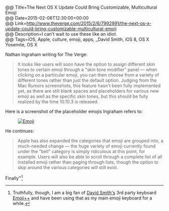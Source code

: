 @@ Title=The Next OS X Update Could Bring Customizable, Multicultural Emoji  
@@ Date=2015-02-06T12:30:00+00:00  
@@ Link=http://www.theverge.com/2015/2/6/7992991/the-next-os-x-update-could-bring-customizable-multicultural-emoji  
@@ Description=I can't wait to use these like an idiot.  
@@ Tags=iOS, Apple, culture, emoji, apps, _David Smith, iOS 8, OS X Yosemite, OS X  

Nathan Ingraham writing for The Verge: 
>It looks like users will soon have the option to assign different skin tones to certain emoji through a "skin tone modifier" panel — when clicking on a particular emoji, you can then choose from a variety of different tones rather than just the default option. Judging from the Mac Rumors screenshots, this feature hasn't been fully implemented yet, as there are still blank spaces and placeholders for various new emoji as well as the specific skin tones, but this should be fully realized by the time 10.10.3 is released.

Here is a screenshot of the placeholder emojis Ingraham refers to:

<figure class="iphone">
	<a class="nohover" href="http://d.pr/i/1fbKg+">
		<img src="http://d.pr/i/1fbKg+" alt="Emoji" />
	</a>
</figure>

He continues:
>Apple has also expanded the categories that emoji are grouped into, a much-needed change — the huge variety of emoji currently found under the "bell" category is simply ridiculous at this point, for example. Users will also be able to scroll through a complete list of all installed emoji rather than paging through lists, though the option to skip around the various categories will still exist.

Finally™[^f]

[^f]: Truthfully, though, I am a big fan of [David Smith's][david-smith] 3rd party keyboard [Emoji++][apple] and have been using that as my main emoji keyboard for a while.

[apple]: https://itunes.apple.com/us/app/emoji++-fast-emoji-keyboard/id919234935?at=1l3vx9s
[david-smith]: http://david-smith.org/blog/2014/10/02/introducing-emoji-plus-plus/